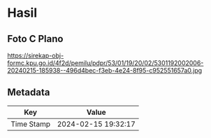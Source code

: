 # Hasil

## Foto C Plano

https://sirekap-obj-formc.kpu.go.id/4f2d/pemilu/pdpr/53/01/19/20/02/5301192002006-20240215-185938--496d4bec-f3eb-4e24-8f95-c952551657a0.jpg


## Metadata

| Key        | Value               |
| ---------- | ------------------- |
| Time Stamp | 2024-02-15 19:32:17 |



